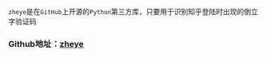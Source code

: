 `zheye`是在`GitHub`上开源的`Python`第三方库，只要用于识别知乎登陆时出现的倒立字验证码
### Github地址：[zheye](https://github.com/muchrooms/zheye)
